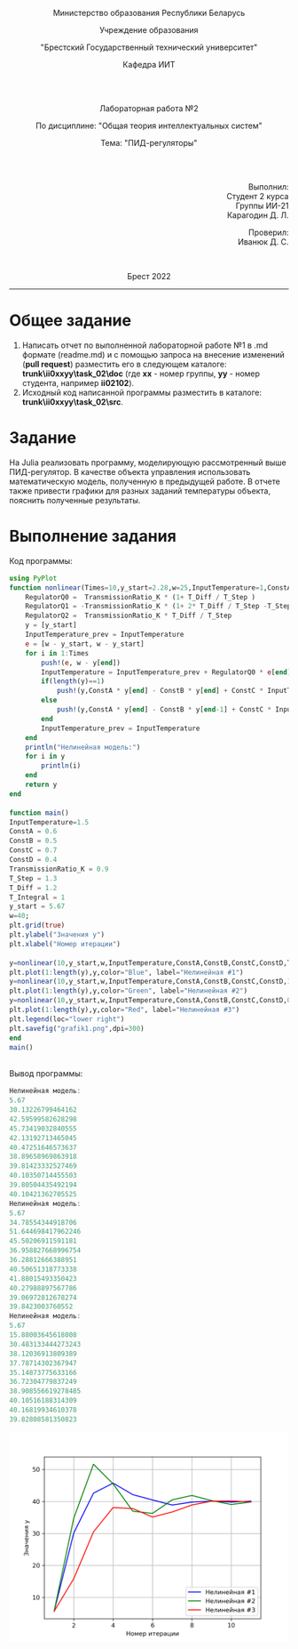 <p align="center">Министерство образования Республики Беларусь</p>
<p align="center">Учреждение образования</p>
<p align="center">"Брестский Государственный технический университет"</p>
<p align="center">Кафедра ИИТ</p>
<br>
<br>
<p align="center">Лабораторная работа №2</p>
<p align="center">По дисциплине: "Общая теория интеллектуальных систем"</p>
<p align="center">Тема: "ПИД-регуляторы"</p>
<br>
<br>
<p align="right">Выполнил:<br>Студент 2 курса<br>Группы ИИ-21<br>Карагодин Д. Л.</p>
<p align="right">Проверил:<br>Иванюк Д. С.</p>
<br>
<p align="center">Брест 2022</p>

---

# Общее задание #
1. Написать отчет по выполненной лабораторной работе №1 в .md формате (readme.md) и с помощью запроса на внесение изменений (**pull request**) разместить его в следующем каталоге: **trunk\ii0xxyy\task_02\doc** (где **xx** - номер группы, **yy** - номер студента, например **ii02102**).
2. Исходный код написанной программы разместить в каталоге: **trunk\ii0xxyy\task_02\src**.

# Задание #
На Julia реализовать программу, моделирующую рассмотренный выше ПИД-регулятор.  В качестве объекта управления использовать математическую модель, полученную в предыдущей работе.
В отчете также привести графики для разных заданий температуры объекта, пояснить полученные результаты.

# Выполнение задания #

Код программы:
```julia
using PyPlot
function nonlinear(Times=10,y_start=2.28,w=25,InputTemperature=1,ConstA=0.5,ConstB=0.5,ConstC=0.5,ConstD=0.5,TransmissionRatio_K=1,T_Step=0.5,T_Diff=1,T_Integral=1)
	RegulatorQ0 =  TransmissionRatio_K * (1+ T_Diff / T_Step )  
	RegulatorQ1 = -TransmissionRatio_K * (1+ 2* T_Diff / T_Step -T_Step / T_Integral)
	RegulatorQ2 =  TransmissionRatio_K * T_Diff / T_Step
	y = [y_start]
	InputTemperature_prev = InputTemperature
	e = [w - y_start, w - y_start]
	for i in 1:Times
		push!(e, w - y[end])
		InputTemperature = InputTemperature_prev + RegulatorQ0 * e[end] + RegulatorQ1 * e[end - 1] + RegulatorQ2 * e[end - 2]
		if(length(y)==1)
			push!(y,ConstA * y[end] - ConstB * y[end] + ConstC * InputTemperature + ConstD * sin(InputTemperature_prev))
		else
			push!(y,ConstA * y[end] - ConstB * y[end-1] + ConstC * InputTemperature + ConstD * sin(InputTemperature_prev))
		end
		InputTemperature_prev = InputTemperature
	end
	println("Нелинейная модель:")
	for i in y
		println(i)
	end
	return y
end

function main()
InputTemperature=1.5
ConstA = 0.6
ConstB = 0.5
ConstC = 0.7
ConstD = 0.4
TransmissionRatio_K = 0.9
T_Step = 1.3
T_Diff = 1.2
T_Integral = 1
y_start = 5.67
w=40;
plt.grid(true)
plt.ylabel("Значения y")
plt.xlabel("Номер итерации")

y=nonlinear(10,y_start,w,InputTemperature,ConstA,ConstB,ConstC,ConstD,TransmissionRatio_K,T_Step,T_Diff,T_Integral)
plt.plot(1:length(y),y,color="Blue", label="Нелинейная #1")
y=nonlinear(10,y_start,w,InputTemperature,ConstA,ConstB,ConstC,ConstD,1.0,1.5,0.9,1.1)
plt.plot(1:length(y),y,color="Green", label="Нелинейная #2")
y=nonlinear(10,y_start,w,InputTemperature,ConstA,ConstB,ConstC,ConstD,0.5,1.5,0.7,1.3)
plt.plot(1:length(y),y,color="Red", label="Нелинейная #3")
plt.legend(loc="lower right")
plt.savefig("grafik1.png",dpi=300)
end
main()
      
```
Вывод программы:
```julia
Нелинейная модель:
5.67
30.13226799464162
42.59599582628298
45.73419032840555
42.13192713465045
40.47251646573637
38.89658969863918
39.81423332527469
40.10350714455503
39.80504435492194
40.10421362705525
Нелинейная модель:
5.67
34.78554344918706
51.644698417962246
45.50206911591181
36.958827668996754
36.28812666388951
40.50651318773338
41.88015493350423
40.27988897567786
39.06972812678274
39.8423003760552
Нелинейная модель:
5.67
15.88003645618008
30.483133444273243
38.12036913809389
37.78714302367947
35.14873775633166
36.72304779837249
38.908556619278485
40.10516188314309
40.16819934610378
39.82808581350823
```
![График моделей c разными комбинациями K,TD,T:](grafik1.png)

